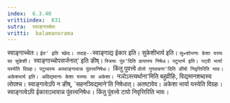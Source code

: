 ```yaml
---
index:  6.3.40
vrittiindex:  831
sutra:  स्वाङ्गाच्चेतः
vritti:  balamanorama 
---
```


स्वाङ्गाच्चेतः। `ईत' इति च्छेदः। तदाह--`स्वाङ्गाद्य ईकार इति। सुकेशीभार्य इति। `सु=शोभनाः केशा यस्यः सा सुकेशी। `स्वाङ्गाच्चोपसर्जनात्' इति ङीष्। `स्त्रियाः पुंव'दिति प्राप्तस्य निषेधः। पटुभार्य इति। पट्वी भार्या यस्येति विग्रहः। पटुत्वस्य अस्वाङ्गत्वान्न पुंवत्त्वनिषेधः। `किंतु पुवत्त्वे `वोतो गुणवचना'दिति ङीषो निवृत्तिरिति भावः। अकेशभार्य इति। अविद्यमानाः केशा यस्याः सा अकेशा। `नञोऽस्त्यर्थाना'मिति बहुव्रीहिः, विद्यमानशब्दस्य लोपश्च। स्वाङ्गत्वेऽपि न ङीष्, `सहनञ्विद्यमाने'ति निषेधात्। अतष्टावेव। अकेशा भार्या यस्येति विग्रहः। स्वाङ्गत्वेऽपि ईकाराऽभावान्न पुंवत्त्वनिषेधः। किंतु पुंवत्त्वे टापो निवृत्तिरिति भावः। 

